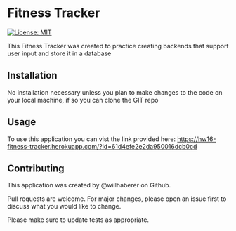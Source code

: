 # Fitness Tracker

[![License: MIT](https://img.shields.io/badge/License-MIT-yellow.svg)](https://opensource.org/licenses/MIT)

This Fitness Tracker was created to practice creating backends that support user input and store it in a database

## Installation

No installation necessary unless you plan to make changes to the code on your local machine, if so you can clone the GIT repo

## Usage

To use this application you can vist the link provided here: https://hw16-fitness-tracker.herokuapp.com/?id=61d4efe2e2da950016dcb0cd

## Contributing

This application was created by @willhaberer on Github.

Pull requests are welcome. For major changes, please open an issue first to discuss what you would like to change.

Please make sure to update tests as appropriate.
